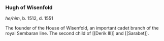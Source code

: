 ### Hugh of Wisenfold
*he/him*, b. 1512, d. 1551

The founder of the House of Wisenfold, an important cadet branch of the royal Sembaran line. The second child of [[Derik III]] and [[Sarabet]].

